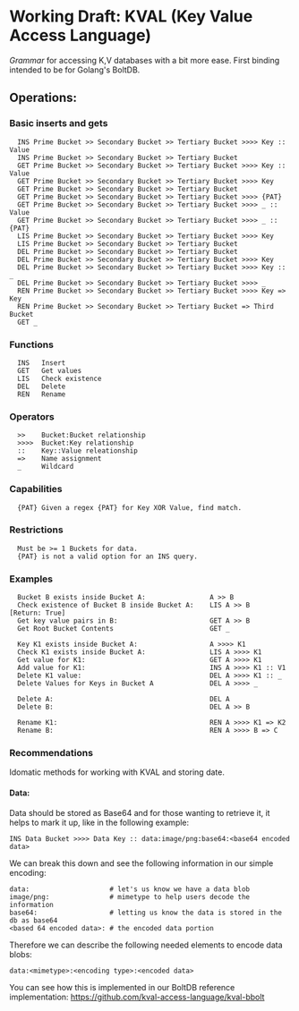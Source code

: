 # Working Draft: KVAL (Key Value Access Language) 

*Grammar* for accessing K,V databases with a bit more ease. First binding intended to be for Golang's BoltDB. 

## Operations:

### Basic inserts and gets

      INS Prime Bucket >> Secondary Bucket >> Tertiary Bucket >>>> Key :: Value
      INS Prime Bucket >> Secondary Bucket >> Tertiary Bucket
      GET Prime Bucket >> Secondary Bucket >> Tertiary Bucket >>>> Key :: Value
      GET Prime Bucket >> Secondary Bucket >> Tertiary Bucket >>>> Key
      GET Prime Bucket >> Secondary Bucket >> Tertiary Bucket
      GET Prime Bucket >> Secondary Bucket >> Tertiary Bucket >>>> {PAT}
      GET Prime Bucket >> Secondary Bucket >> Tertiary Bucket >>>> _ :: Value
      GET Prime Bucket >> Secondary Bucket >> Tertiary Bucket >>>> _ :: {PAT}
      LIS Prime Bucket >> Secondary Bucket >> Tertiary Bucket >>>> Key
      LIS Prime Bucket >> Secondary Bucket >> Tertiary Bucket 
      DEL Prime Bucket >> Secondary Bucket >> Tertiary Bucket
      DEL Prime Bucket >> Secondary Bucket >> Tertiary Bucket >>>> Key
      DEL Prime Bucket >> Secondary Bucket >> Tertiary Bucket >>>> Key :: _
      DEL Prime Bucket >> Secondary Bucket >> Tertiary Bucket >>>> _      
      REN Prime Bucket >> Secondary Bucket >> Tertiary Bucket >>>> Key => Key
      REN Prime Bucket >> Secondary Bucket >> Tertiary Bucket => Third Bucket
      GET _

### Functions

      INS   Insert
      GET   Get values
      LIS   Check existence
      DEL   Delete
      REN   Rename

### Operators

      >>    Bucket:Bucket relationship
      >>>>  Bucket:Key relationship
      ::    Key::Value releationship
      =>    Name assignment
      _     Wildcard

### Capabilities

      {PAT} Given a regex {PAT} for Key XOR Value, find match.

### Restrictions

      Must be >= 1 Buckets for data. 
      {PAT} is not a valid option for an INS query.

### Examples

      Bucket B exists inside Bucket A:                A >> B  
      Check existence of Bucket B inside Bucket A:    LIS A >> B              [Return: True]
      Get key value pairs in B:                       GET A >> B
      Get Root Bucket Contents                        GET _

      Key K1 exists inside Bucket A:                  A >>>> K1
      Check K1 exists inside Bucket A:                LIS A >>>> K1
      Get value for K1:                               GET A >>>> K1
      Add value for K1:                               INS A >>>> K1 :: V1
      Delete K1 value:                                DEL A >>>> K1 :: _
      Delete Values for Keys in Bucket A              DEL A >>>> _
      
      Delete A:                                       DEL A
      Delete B:                                       DEL A >> B
      
      Rename K1:                                      REN A >>>> K1 => K2
      Rename B:                                       REN A >>>> B => C
      
### Recommendations

Idomatic methods for working with KVAL and storing date.  

#### Data: 

Data should be stored as Base64 and for those wanting to retrieve it, it helps to mark it up, like in the following example:

    INS Data Bucket >>>> Data Key :: data:image/png:base64:<base64 encoded data>
    
We can break this down and see the following information in our simple encoding:

    data:                    # let's us know we have a data blob
    image/png:               # mimetype to help users decode the information
    base64:                  # letting us know the data is stored in the db as base64
    <based 64 encoded data>: # the encoded data portion
    
Therefore we can describe the following needed elements to encode data blobs:

    data:<mimetype>:<encoding type>:<encoded data>
    
You can see how this is implemented in our BoltDB reference implementation: https://github.com/kval-access-language/kval-bbolt
